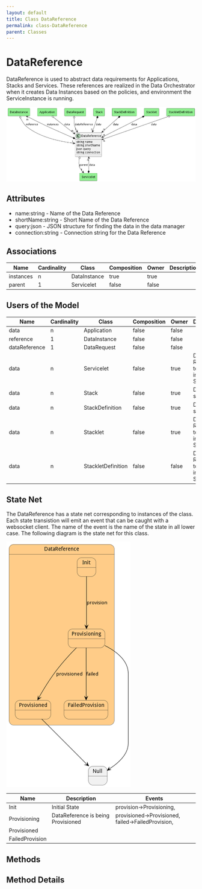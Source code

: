 ```yaml
---
layout: default
title: Class DataReference
permalink: class-DataReference
parent: Classes
---
```


# DataReference

DataReference is used to abstract data requirements for Applications, Stacks and Services. These references are realized in the Data Orchestrator when it creates Data Instances based on the policies, and environment the ServiceInstance is running.

![Logical Diagram](./logical.png)

## Attributes

* name:string - Name of the Data Reference
* shortName:string - Short Name of the Data Reference
* query:json - JSON structure for finding the data in the data manager
* connection:string - Connection string for the Data Reference


## Associations

| Name | Cardinality | Class | Composition | Owner | Description |
| --- | --- | --- | --- | --- | --- |
| instances | n | DataInstance | true | true |  |
| parent | 1 | Servicelet | false | false |  |



## Users of the Model

| Name | Cardinality | Class | Composition | Owner | Description |
| --- | --- | --- | --- | --- | --- |
| data | n | Application | false | false |  |
| reference | 1 | DataInstance | false | false |  |
| dataReference | 1 | DataRequest | false | false |  |
| data | n | Servicelet | false | true | Data References to the data in the Stacklet |
| data | n | Stack | false | true | Data for the stack |
| data | n | StackDefinition | false | true | Data for the stack |
| data | n | Stacklet | false | true | Data References to the data in the Stacklet |
| data | n | StackletDefinition | false | false | Data References to the data in the Stacklet |



## State Net
The DataReference has a state net corresponding to instances of the class. Each state transistion will emit an 
event that can be caught with a websocket client. The name of the event is the name of the state in all lower case.
The following diagram is the state net for this class.

![State Net Diagram](./statenet.png)

| Name | Description | Events |
| --- | --- | --- |
| Init | Initial State | provision-&gt;Provisioning,  |
| Provisioning | DataReference is being Provisioned | provisioned-&gt;Provisioned, failed-&gt;FailedProvision,  |
| Provisioned |  |  |
| FailedProvision |  |  |



## Methods


<h2>Method Details</h2>
    

